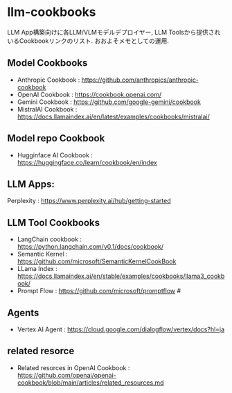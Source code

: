 # llm-cookbooks
LLM App構築向けに各LLM/VLMモデルデプロイヤー, LLM Toolsから提供されいるCookbookリンクのリスト.
おおよそメモとしての運用.

## Model Cookbooks
* Anthropic Cookbook : https://github.com/anthropics/anthropic-cookbook
* OpenAI Cookbook : https://cookbook.openai.com/
* Gemini Cookbook : https://github.com/google-gemini/cookbook
* MistralAI Cookbook : https://docs.llamaindex.ai/en/latest/examples/cookbooks/mistralai/

## Model repo Cookbook
* Hugginface AI Cookbook : https://huggingface.co/learn/cookbook/en/index

## LLM Apps:
Perplexity : https://www.perplexity.ai/hub/getting-started

## LLM Tool Cookbooks
* LangChain cookbook : https://python.langchain.com/v0.1/docs/cookbook/
* Semantic Kernel : https://github.com/microsoft/SemanticKernelCookBook
* LLama Index : https://docs.llamaindex.ai/en/stable/examples/cookbooks/llama3_cookbook/
* Prompt Flow : https://github.com/microsoft/promptflow  # 

## Agents
* Vertex AI Agent : https://cloud.google.com/dialogflow/vertex/docs?hl=ja

## related resorce
* Related resorces in OpenAI Cookbook : https://github.com/openai/openai-cookbook/blob/main/articles/related_resources.md
